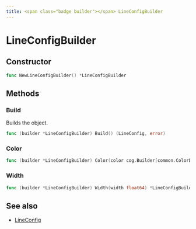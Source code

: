 ```yaml
---
title: <span class="badge builder"></span> LineConfigBuilder
---
```

# <span class="badge builder"></span> LineConfigBuilder

## Constructor

```go
func NewLineConfigBuilder() *LineConfigBuilder
```
## Methods

### <span class="badge object-method"></span> Build

Builds the object.

```go
func (builder *LineConfigBuilder) Build() (LineConfig, error)
```

### <span class="badge object-method"></span> Color

```go
func (builder *LineConfigBuilder) Color(color cog.Builder[common.ColorDimensionConfig]) *LineConfigBuilder
```

### <span class="badge object-method"></span> Width

```go
func (builder *LineConfigBuilder) Width(width float64) *LineConfigBuilder
```

## See also

 * <span class="badge object-type-struct"></span> [LineConfig](./object-LineConfig.md)
